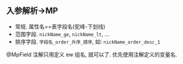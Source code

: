 



## 入参解析->MP

- 常规. 属性名==表字段名(驼峰-下划线)
- 范围字段. `nickName_ge`, `nickName_lt`, ...
- 排序字段. `字段名_order_升序_顺序`, 如: `nickName_order_desc_1`

@MpField 注解只用定义 ew 组名, 就可以了.
优先使用注解定义的变量名.





